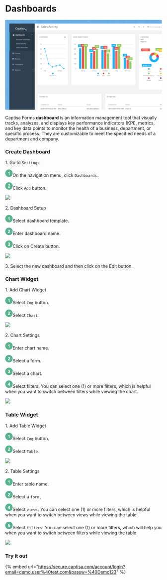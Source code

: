 # Dashboards

![](../.gitbook/assets/Dashboard.png)

Captisa Forms **dashboard** is an information management tool that visually tracks, analyzes, and displays key performance indicators (KPI), metrics, and key data points to monitor the health of a business, department, or specific process. They are customizable to meet the specified needs of a department and company.

### Create Dashboard

1\. Go to `Settings`

![](../.gitbook/assets/1-24.png)On the navigation menu, click `Dashboards.`

![](../.gitbook/assets/2.24.png)Click `Add` button.



![](https://s3.us-west-1.wasabisys.com/captisa-images/dashboard-create.png)

2\. Dashboard Setup

![](../.gitbook/assets/1-24.png)Select dashboard template.&#x20;

![](../.gitbook/assets/2.24.png)Enter dashboard name.&#x20;

![](../.gitbook/assets/3-24.png)Click on Create button.

![](https://s3.us-west-1.wasabisys.com/captisa-images/dashboard-select-template.png)

3\. Select the new dashboard and then click on the Edit button.

### **Chart Widget**

1\. Add Chart Widget

![](../.gitbook/assets/1-24.png)Select `Cog` button.&#x20;

![](../.gitbook/assets/2.24.png)Select `Chart.`

![](https://s3.us-west-1.wasabisys.com/captisa-images/dashboard-add-chart.png)

2\. Chart Settings

![](../.gitbook/assets/1-24.png)Enter chart name.

![](../.gitbook/assets/2.24.png)Select a form.&#x20;

![](../.gitbook/assets/3-24.png)Select a chart.

![](../.gitbook/assets/4-24.png)Select filters. You can select one (1) or more filters, which is helpful when you want to switch between filters while viewing the chart.

![](https://s3.us-west-1.wasabisys.com/captisa-images/dashboard-define-chart-dashboard.png)

### **Table Widget**

1\. Add Table Widget

![](../.gitbook/assets/1-24.png)Select `Cog` button.&#x20;

![](../.gitbook/assets/2.24.png)Select `Table.`

![](https://s3.us-west-1.wasabisys.com/captisa-images/dashboard-add-table.png)

2\. Table Settings

![](../.gitbook/assets/1-24.png)Enter table name.&#x20;

![](../.gitbook/assets/2.24.png)Select a `form.`&#x20;

![](../.gitbook/assets/4-24.png)Select `views`. You can select one (1) or more filters, which is helpful when you want to switch between views while viewing the table.&#x20;

![](../.gitbook/assets/5-24.png)Select `filters`. You can select one (1) or more filters, which will help you when you want to switch between filters while viewing the table.

![](https://s3.us-west-1.wasabisys.com/captisa-images/dashboard-create-define-table.PNG)

### Try it out

{% embed url="https://secure.captisa.com/account/login?email=demo.user%40test.com&passw=%40Demo123" %}
